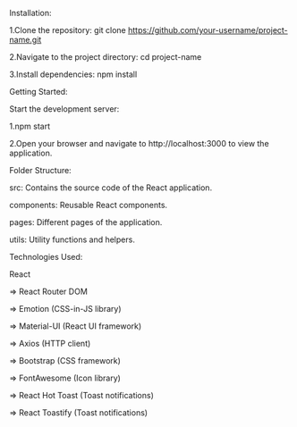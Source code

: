 
Installation:

1.Clone the repository: git clone https://github.com/your-username/project-name.git

2.Navigate to the project directory: cd project-name

3.Install dependencies: npm install

Getting Started:

Start the development server:

1.npm start

2.Open your browser and navigate to http://localhost:3000 to view the application.

Folder Structure:

src: Contains the source code of the React application.

components: Reusable React components.

pages: Different pages of the application.

utils: Utility functions and helpers.

Technologies Used:

React

=> React Router DOM

=> Emotion (CSS-in-JS library)

=> Material-UI (React UI framework)

=> Axios (HTTP client)

=> Bootstrap (CSS framework)

=> FontAwesome (Icon library)

=> React Hot Toast (Toast notifications)

=> React Toastify (Toast notifications)